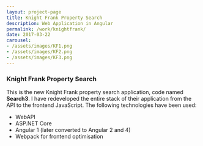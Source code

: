 ```yaml
---
layout: project-page
title: Knight Frank Property Search
description: Web Application in Angular
permalink: /work/knightfrank/
date: 2017-03-22
carousel:
- /assets/images/KF1.png
- /assets/images/KF2.png
- /assets/images/KF3.png
---
```

###  Knight Frank Property Search
This is the new Knight Frank property search application, code named **Search3**. 
I have redeveloped the entire stack of their application from the API to the frontend JavaScript.
The following technologies have been used:
- WebAPI
- ASP.NET Core
- Angular 1 (later converted to Angular 2 and 4)
- Webpack for frontend optimisation

